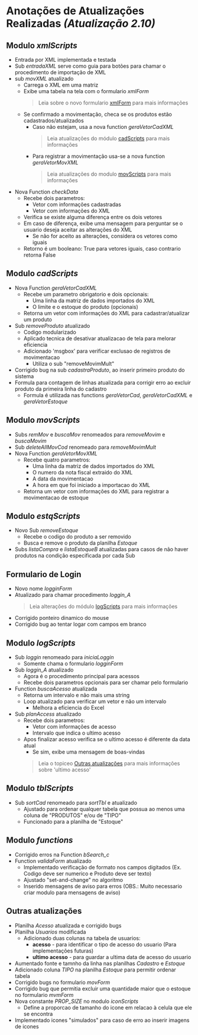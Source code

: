 # **Anotações de Atualizações Realizadas** *(Atualização 2.10)*

## Modulo *xmlScripts*
- Entrada por XML implementada e testada
- Sub *entradaXML* serve como guia para botões para chamar o procedimento de importação de XML
- sub *movXML* atualizado
	- Carrega o XML em uma matriz
	- Exibe uma tabela na tela com o formulario *xmlForm*
		> Leia sobre o novo formulario [xmlForm](##Formulario-de-Login) para mais informações
	- Se confirmado a movimentação, checa se os produtos estão cadastrados/atualizados
		- Caso não estejam, usa a nova function *geraVetorCadXML*
			> Leia atualizações do módulo [cadScripts](##Modulo-*cadScripts*) para mais informações
		- Para registrar a movimentação usa-se a nova function *geraVetorMovXML*
			> Leia atualizações do modulo [movScripts](##Modulo-*movScripts*) para mais informações
- Nova Function *checkData*
	- Recebe dois parametros:
		- Vetor com informações cadastradas
		- Vetor com informações do XML
	- Verifica se existe alguma diferença entre os dois vetores
	- Em caso de diferença, exibe uma mensagem para perguntar se o usuario deseja aceitar as alterações do XML
		- Se não for aceito as alterações, considera os vetores como iguais
	- Retorno é um booleano: True para vetores iguais, caso contrario retorna False

## Modulo *cadScripts*
- Nova Function *geraVetorCadXML*
	- Recebe um parametro obrigatorio e dois opcionais:
		- Uma linha da matriz de dados importados do XML
		- O limite e o estoque do produto (opcionais)
	- Retorna um vetor com informações do XML para cadastrar/atualizar um produto
- Sub *removeProduto* atualizado
	- Codigo modularizado
	- Aplicado tecnica de desativar atualizacao de tela para melorar eficiencia
	- Adicionado 'msgbox' para verificar exclusao de registros de movimentacao
		- Utiliza o sub "removeMovimMult"
- Corrigido bug na sub *cadastraProduto*, ao inserir primeiro produto do sistema
- Formula para contagem de linhas atualizada para corrigir erro ao excluir produto da primeira linha do cadastro
	- Formula é utilizada nas functions *geraVetorCad*, *geraVetorCadXML* e *geraVetorEstoque*


## Modulo *movScripts*
- Subs *remMov* e *buscaMov* renomeados para *removeMovim* e *buscaMovim*
- Sub *deleteAllMovCod* renomeado para *removeMovimMult*
- Nova Function *geraVetorMovXML*
	- Recebe quatro parametros:
		- Uma linha da matriz de dados importados do XML
		- O numero da nota fiscal extraido do XML
		- A data da movimentacao
		- A hora em que foi iniciado a importacao do XML
	- Retorna um vetor com informações do XML para registrar a movimentacao de estoque

## Modulo *estqScripts*
- Novo Sub *removeEstoque*
	- Recebe o codigo do produto a ser removido
	- Busca e remove o produto da planilha *Estoque*
- Subs *listaCompra* e *listaEstoqueB* atualizadas para casos de não haver produtos na condição especificada por cada Sub

## Formulario de Login
- Novo nome *logginForm*
- Atualizado para chamar procedimento *loggin_A*
	> Leia alterações do módulo [logScripts](##Modulo-*logScripts*) para mais informações
- Corrigido ponteiro dinamico do mouse
- Corrigido bug ao tentar logar com campos em branco

## Modulo *logScripts*
- Sub *loggin* renomeado para *iniciaLoggin*
	- Somente chama o formulario *logginForm*
- Sub *loggin_A* atualizado
	- Agora é o procedimento principal para acessos
	- Recebe dois parametros opcionais para ser chamar pelo formulario
- Function *buscaAcesso* atualizada
	- Retorna um intervalo e não mais uma string
	- Loop atualizado para verificar um vetor e não um intervalo
		- Melhora a eficiencia do Excel
- Sub *planAccess* atualizado
	- Recebe dois parametros: 
		- Vetor com informações de acesso
		- Intervalo que indica o ultimo acesso
	- Apos finalizar acesso verifica se o ultimo acesso é diferente da data atual
		- Se sim, exibe uma mensagem de boas-vindas
		> Leia o topiceo [Outras atualizações](##Outras-atualizações) para mais informações sobre 'ultimo acesso'

## Modulo *tblScripts*
- Sub *sortCad* renomeado para *sortTbl* e atualizado
	- Ajustado para ordenar qualquer tabela que possua ao menos uma coluna de "PRODUTOS" e/ou de "TIPO"
	- Funcionado para a planilha de "Estoque"

## Modulo *functions*
- Corrigido erros na Function *bSearch_c*
- Function *validaForm* atualizado
	- Implementado verificação de formato nos campos digitados (Ex. Codigo deve ser numerico e Produto deve ser texto)
	- Ajustado "set-and-change" no algoritmo
	- Inserido mensagens de aviso para erros (OBS.: Muito necessario criar modulo para mensagens de aviso)

## Outras atualizações
- Planilha *Acesso* atualizada e corrigido bugs
- Planilha *Usuarios* modificada
	- Adicionado duas colunas na tabela de usuarios:
		- **acesso** - para identificar o tipo de acesso do usuario (Para implementações futuras)
		- **ultimo acesso** - para guardar a ultima data de acesso do usuario
- Aumentado fonte e tamnho da linha nas planilhas *Cadastro* e *Estoque*
- Adicionado coluna *TIPO* na planilha *Estoque* para permitir ordenar tabela
- Corrigido bugs no formulario *movForm*
- Corrigido bug que permitia excluir uma quantidade maior que o estoque no formulario *mvmForm*
- Nova constante *PROP_SIZE* no modulo *iconScripts*
	- Define a proporcao de tamanho do icone em relacao à celula que ele se encontra
- Implementado icones "simulados" para caso de erro ao inserir imagens de icones
